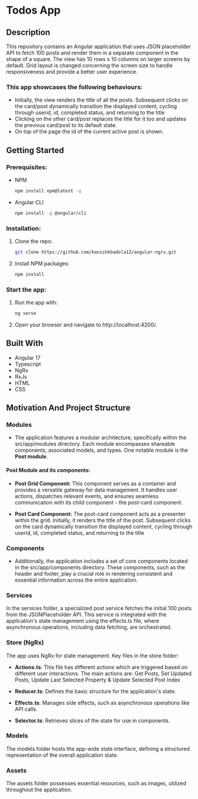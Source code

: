 
# Todos App
## Description

This repository contains an Angular application that uses JSON placeholder API to fetch 100 posts and render them in a separate component in the shape of a square. The view has 10 rows x 10 columns on larger screens by default. Grid layout is changed concerning the screen size to handle responsiveness and provide a better user experience.

### This app showcases the following behaviours:

- Initially, the view renders the title of all the posts. Subsequent clicks on the card/post dynamically transition the displayed content, cycling through userid, id, completed status, and returning to the title 
- Clicking on the other card/post replaces the title for it too and updates the previous card/post to its default state.
- On top of the page the id of the current active post is shown.

## Getting Started

### Prerequisites:

- NPM
  ```sh
  npm install npm@latest -g
  ```

- Angular CLI
  ```sh
  npm install -g @angular/cli
  ```
### Installation:

1. Clone the repo:
   ```sh
   git clone https://github.com/kanishkbadola12/angular-ngrx.git
   ```
2. Install NPM packages:
   ```sh
   npm install
   ```
### Start the app:

1. Run the app with:
    ```sh
   ng serve
   ```
2. Open your browser and navigate to http://localhost:4200/.

## Built With

- Angular 17
- Typescript
- NgRx
- RxJs
- HTML
- CSS

## Motivation And Project Structure

### Modules

- The application features a modular architecture, specifically within the src/app/modules directory. Each module encompasses shareable components, associated models, and types. One notable module is the <b>Post module</b>.

#### Post Module and its components:

- <b>Post Grid Component:</b> This component serves as a container and provides a versatile gateway for data management. It handles user actions, dispatches relevant events, and ensures seamless communication with its child component - the post-card component.

- <b>Post Card Component:</b> The post-card component acts as a presenter within the grid. Initially, it renders the title of the post. Subsequent clicks on the card dynamically transition the displayed content, cycling through userid, id, completed status, and returning to the title


### Components

- Additionally, the application includes a set of core components located in the src/app/components directory. These components, such as the header and footer, play a crucial role in rendering consistent and essential information across the entire application.

### Services
In the services folder, a specialized post service fetches the initial 100 posts from the JSONPlaceholder API. This service is integrated with the application's state management using the effects.ts file, where asynchronous operations, including data fetching, are orchestrated.

### Store (NgRx)
The app uses NgRx for state management. Key files in the store folder:

- <b>Actions.ts</b>:
This file has different actions which are triggered based on different user interactions. The main actions are: Get Posts, Set Updated Posts, Update Last Selected Property & Update Selected Post Index

- <b>Reducer.ts</b>:
Defines the basic structure for the application's state.

- <b>Effects.ts</b>:
Manages side effects, such as asynchronous operations like API calls.

- <b>Selector.ts</b>:
Retrieves slices of the state for use in components.

### Models

The models folder hosts the app-wide state interface, defining a structured representation of the overall application state. 

### Assets
The assets folder possesses essential resources, such as images, utilized throughout the application.
